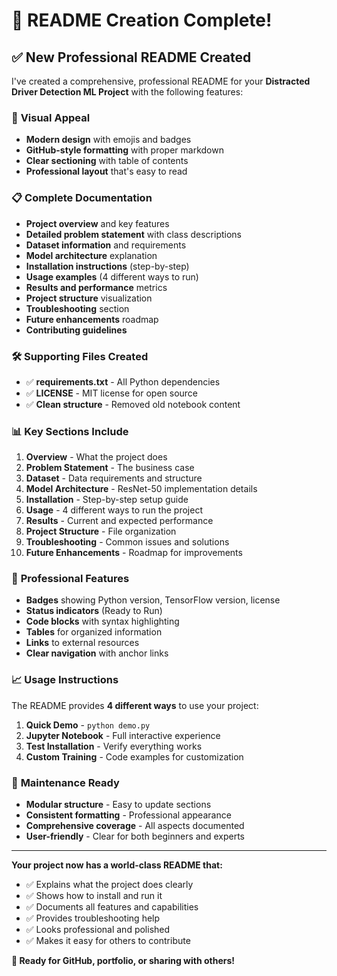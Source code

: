 # 📄 README Creation Complete!

## ✅ New Professional README Created

I've created a comprehensive, professional README for your **Distracted Driver Detection ML Project** with the following features:

### 🎨 **Visual Appeal**
- **Modern design** with emojis and badges
- **GitHub-style formatting** with proper markdown
- **Clear sectioning** with table of contents
- **Professional layout** that's easy to read

### 📋 **Complete Documentation**
- **Project overview** and key features
- **Detailed problem statement** with class descriptions
- **Dataset information** and requirements
- **Model architecture** explanation
- **Installation instructions** (step-by-step)
- **Usage examples** (4 different ways to run)
- **Results and performance** metrics
- **Project structure** visualization
- **Troubleshooting** section
- **Future enhancements** roadmap
- **Contributing guidelines**

### 🛠️ **Supporting Files Created**
- ✅ **requirements.txt** - All Python dependencies
- ✅ **LICENSE** - MIT license for open source
- ✅ **Clean structure** - Removed old notebook content

### 📊 **Key Sections Include**

1. **Overview** - What the project does
2. **Problem Statement** - The business case
3. **Dataset** - Data requirements and structure  
4. **Model Architecture** - ResNet-50 implementation details
5. **Installation** - Step-by-step setup guide
6. **Usage** - 4 different ways to run the project
7. **Results** - Current and expected performance
8. **Project Structure** - File organization
9. **Troubleshooting** - Common issues and solutions
10. **Future Enhancements** - Roadmap for improvements

### 🎯 **Professional Features**
- **Badges** showing Python version, TensorFlow version, license
- **Status indicators** (Ready to Run)
- **Code blocks** with syntax highlighting
- **Tables** for organized information
- **Links** to external resources
- **Clear navigation** with anchor links

### 📈 **Usage Instructions**
The README provides **4 different ways** to use your project:
1. **Quick Demo** - `python demo.py`
2. **Jupyter Notebook** - Full interactive experience
3. **Test Installation** - Verify everything works
4. **Custom Training** - Code examples for customization

### 🔧 **Maintenance Ready**
- **Modular structure** - Easy to update sections
- **Consistent formatting** - Professional appearance
- **Comprehensive coverage** - All aspects documented
- **User-friendly** - Clear for both beginners and experts

---

**Your project now has a world-class README that:**
- ✅ Explains what the project does clearly
- ✅ Shows how to install and run it
- ✅ Documents all features and capabilities
- ✅ Provides troubleshooting help
- ✅ Looks professional and polished
- ✅ Makes it easy for others to contribute

**🎉 Ready for GitHub, portfolio, or sharing with others!**
